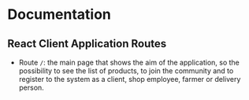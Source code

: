 # Documentation

## React Client Application Routes

- Route `/`: the main page that shows the aim of the application, so the possibility to see the list of products, to join the community and to register to the system as a client, shop employee, farmer or delivery person.

